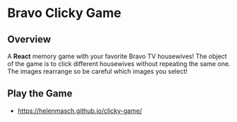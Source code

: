 # Bravo Clicky Game

## Overview
A **React** memory game with your favorite Bravo TV housewives! The object of the game is to click different housewives without repeating the same one. The images rearrange so be careful which images you select!

## Play the Game
* https://helenmasch.github.io/clicky-game/
